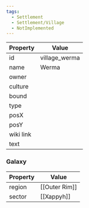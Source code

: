 ```yaml
---
tags:
  - Settlement
  - Settlement/Village
  - NotImplemented
---
```


| Property  | Value         |
| --------- | ------------- |
| id        | village_werma |
| name      | Werma         |
| owner     |               |
| culture   |               |
| bound     |               |
| type      |               |
| posX      |               |
| posY      |               |
| wiki link |               |
| text      |               |

### Galaxy
| Property | Value         |
| -------- | ------------- |
| region   | [[Outer Rim]] |
| sector   | [[Xappyh]]    |
